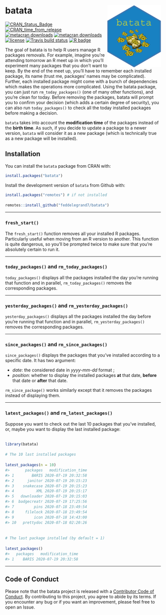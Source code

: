 
<!-- README.md is generated from README.Rmd. Please edit that file -->

# batata <a><img src='man/figures/hex.png' align="right" height="200" /></a>

<!-- badges: start -->

[![CRAN\_Status\_Badge](https://www.r-pkg.org/badges/version/batata)](https://cran.r-project.org/package=batata)
[![CRAN\_time\_from\_release](https://www.r-pkg.org/badges/ago/batata)](https://cran.r-project.org/package=batata)
[![metacran
downloads](https://cranlogs.r-pkg.org/badges/batata)](https://cran.r-project.org/package=batata)
[![metacran
downloads](https://cranlogs.r-pkg.org/badges/grand-total/batata)](https://cran.r-project.org/package=batata)
[![license](https://img.shields.io/github/license/mashape/apistatus.svg)](https://choosealicense.com/licenses/mit/)
[![Travis build
status](https://travis-ci.com/feddelegrand7/batata.svg?branch=master)](https://travis-ci.com/feddelegrand7/batata)
[![R
badge](https://img.shields.io/badge/Build%20with-♥%20and%20R-blue)](https://github.com/feddelegrand7/batata)
<!-- badges: end -->

The goal of batata is to help R users manage R packages removals. For
example, imagine you’re attending tomorrow an R meet up in which you’ll
experiment many packages that you don’t want to keep. By the end of the
meet up, you’ll have to remember each installed package, its name (trust
me, packages’ names may be complicated). Further, each installed package
might come with a bunch of dependencies which makes the operations more
complicated. Using the batata package, you can just run
`rm_today_packages()` (one of many other functions), and you’re clean
for today. Before removing the packages, batata will prompt you to
confirm your decision (which adds a certain degree of security), you can
also run `today_packages()` to check all the today installed packages
before making a decision.

`batata` takes into account the **modification time** of the packages
instead of the **birth time**. As such, if you decide to update a
package to a newer version, `batata` will consider it as a new package
(which is technically true as a new package will be installed).

## Installation

You can install the `batata` package from CRAN with:

``` r
install.packages("batata")
```

Install the development version of `batata` from Github with:

``` r
install.packages("remotes") # if not installed

remotes::install_github("feddelegrand7/batata")
```

-----

### `fresh_start()`

The `fresh_start()` function removes all your installed R packages.
Particularly useful when moving from an R version to another. This
function is quite dangerous, so you’ll be prompted twice to make sure
that you’re absolutely certain to run it.

-----

### `today_packages()` and `rm_today_packages()`

`today_packages()` displays all the packages installed the day you’re
running that function and in parallel, `rm_today_packages()` removes the
corresponding packages.

-----

### `yesterday_packages()` and `rm_yesterday_packages()`

`yesterday_packages()` displays all the packages installed the day
before you’re running that function and in parallel,
`rm_yesterday_packages()` removes the corresponding packages.

-----

### `since_packages()` and `rm_since_packages()`

`since_packages()` displays the packages that you’ve installed according
to a specific date. It has two argument:

  - *date*: the considered date in *yyyy-mm-dd* format ;
  - *position*: whether to display the installed packages **at** that
    date, **before** that date or **after** that date.

`rm_since_package()` works similarly except that it removes the packages
instead of displaying them.

-----

### `latest_packages()` and `rm_latest_packages()`

Suppose you want to check out the last 10 packages that you’ve
installed, or, maybe you want to display the last installed package:

``` r

library(batata)

# The 10 last installed packages

latest_packages(n = 10)
#>       packages   modification_time
#> 1        BARIS 2020-07-19 20:32:58
#> 2      janitor 2020-07-19 20:15:23
#> 3    snakecase 2020-07-19 20:15:23
#> 4          XML 2020-07-19 20:15:17
#> 5   downloader 2020-07-19 20:15:03
#> 6  badgecreatr 2020-07-19 17:25:56
#> 7         pins 2020-07-18 23:49:54
#> 8     filelock 2020-07-18 23:49:54
#> 9         icon 2020-07-18 14:43:00
#> 10   prettydoc 2020-07-18 02:20:26


# The last package installed (by default = 1)

latest_packages()
#>   packages   modification_time
#> 1    BARIS 2020-07-19 20:32:58
```

-----

## Code of Conduct

Please note that the batata project is released with a [Contributor Code
of
Conduct](https://contributor-covenant.org/version/2/0/CODE_OF_CONDUCT.html).
By contributing to this project, you agree to abide by its terms. If you
encounter any bug or if you want an improvement, please feel free to
open an Issue.
